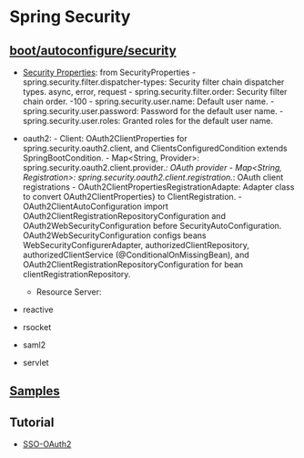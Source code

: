 # Spring Security

## [boot/autoconfigure/security](https://github.com/spring-projects/spring-boot/tree/master/spring-boot-project/spring-boot-autoconfigure/src/main/java/org/springframework/boot/autoconfigure/security)
- [Security Properties](https://docs.spring.io/spring-boot/docs/current/reference/html/appendix-application-properties.html#security-properties): from SecurityProperties
      - spring.security.filter.dispatcher-types: Security filter chain dispatcher types. async, error, request
      - spring.security.filter.order: Security filter chain order. -100
      - spring.security.user.name: Default user name.
      - spring.security.user.password: Password for the default user name.
      - spring.security.user.roles: Granted roles for the default user name. 
- oauth2: 
      - Client: OAuth2ClientProperties for spring.security.oauth2.client, and ClientsConfiguredCondition extends SpringBootCondition.
            - Map<String, Provider>: spring.security.oauth2.client.provider.*: OAuth provider
            - Map<String, Registration>: spring.security.oauth2.client.registration.*: OAuth client registrations
            - OAuth2ClientPropertiesRegistrationAdapte: Adapter class to convert OAuth2ClientProperties} to ClientRegistration.
            - OAuth2ClientAutoConfiguration import OAuth2ClientRegistrationRepositoryConfiguration and OAuth2WebSecurityConfiguration before SecurityAutoConfiguration. OAuth2WebSecurityConfiguration configs beans WebSecurityConfigurerAdapter, authorizedClientRepository, authorizedClientService (@ConditionalOnMissingBean), and OAuth2ClientRegistrationRepositoryConfiguration for bean clientRegistrationRepository. 
   - Resource Server: 
   
- reactive
- rsocket	
- saml2	
- servlet

## [Samples](https://github.com/spring-projects/spring-security/tree/master/samples/boot/oauth2login)

## Tutorial
- [SSO-OAuth2](https://www.baeldung.com/sso-spring-security-oauth2)
